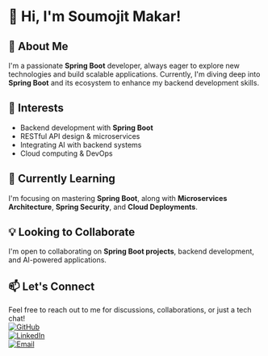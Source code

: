 # 👋 Hi, I'm Soumojit Makar!

## 🚀 About Me
I'm a passionate **Spring Boot** developer, always eager to explore new technologies and build scalable applications. Currently, I'm diving deep into **Spring Boot** and its ecosystem to enhance my backend development skills.

## 👀 Interests
- Backend development with **Spring Boot**
- RESTful API design & microservices
- Integrating AI with backend systems
- Cloud computing & DevOps 

## 🌱 Currently Learning
I'm focusing on mastering **Spring Boot**, along with **Microservices Architecture**, **Spring Security**, and **Cloud Deployments**.

## 💡 Looking to Collaborate
I'm open to collaborating on **Spring Boot projects**, backend development, and AI-powered applications.

## 📫 Let's Connect
Feel free to reach out to me for discussions, collaborations, or just a tech chat!  
[![GitHub](https://img.shields.io/badge/GitHub-000?style=for-the-badge&logo=github)](https://github.com/Soumojit-Makar)  
[![LinkedIn](https://img.shields.io/badge/LinkedIn-0A66C2?style=for-the-badge&logo=linkedin)](https://www.linkedin.com/in/soumojit-makar/)  
[![Email](https://img.shields.io/badge/Email-D14836?style=for-the-badge&logo=gmail&logoColor=white)](mailto:soumojitmakar1234@gmail.com)

